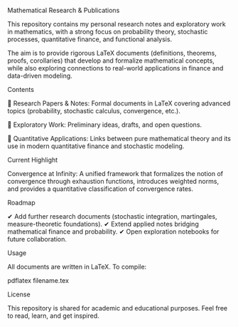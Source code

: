 Mathematical Research & Publications

This repository contains my personal research notes and exploratory work in mathematics, with a strong focus on probability theory, stochastic processes, quantitative finance, and functional analysis.

The aim is to provide rigorous LaTeX documents (definitions, theorems, proofs, corollaries) that develop and formalize mathematical concepts, while also exploring connections to real-world applications in finance and data-driven modeling.

Contents

📄 Research Papers & Notes: Formal documents in LaTeX covering advanced topics (probability, stochastic calculus, convergence, etc.).

🔎 Exploratory Work: Preliminary ideas, drafts, and open questions.

🧮 Quantitative Applications: Links between pure mathematical theory and its use in modern quantitative finance and stochastic modeling.

Current Highlight

Convergence at Infinity: A unified framework that formalizes the notion of convergence through exhaustion functions, introduces weighted norms, and provides a quantitative classification of convergence rates.

Roadmap

✔ Add further research documents (stochastic integration, martingales, measure-theoretic foundations).
✔ Extend applied notes bridging mathematical finance and probability.
✔ Open exploration notebooks for future collaboration.

Usage

All documents are written in LaTeX. To compile:

pdflatex filename.tex

License

This repository is shared for academic and educational purposes. Feel free to read, learn, and get inspired.
